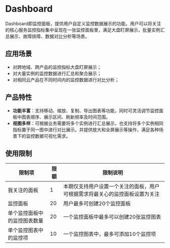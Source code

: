 # Dashboard

Dashboard即监控面板，提供用户自定义监控数据展示的功能。用户可以将关注的核心服务监控指标集中呈现在一张监控面板里，满足大盘盯屏展示，批量实例汇总展示、故障排障、数据对比分析等场景。

## 应用场景

- 对跨地域、跨产品的监控指标大盘盯屏展示；
- 对大量实例的监控数据进行汇总和聚合展示；
- 对相同云产品在不同时间内的监控数据进行对比分析；

## 产品特性

- **功能丰富**：支持移动、缩放、复制、导出图表等功能，同时可灵活调节监控面板中图表顺序、展示区间、刷新频率及时间范围。
- **视图多样**：可根据业务需要将多个实例进行汇总展示，也支持将多个实例相同指标置于同一图中进行对比展示。并提供放大和全屏展示等操作，满足各种场景下的监控数据可视化需求。

## 使用限制

| 限制项                       | 限额 | 限制说明                                                     |
| ---------------------------- | ---- | ------------------------------------------------------------ |
| 我关注的面板                 | 1    | 本期仅支持用户设置一个关注的面板，用户可根据需求将最关心的监控面板设置为关注 |
| 监控面板                     | 20   | 用户最多可创建20个监控面板                                   |
| 单个监控面板中的监控图表数量 | 20   | 一个监控面板中最多可以创建20张监控图表                       |
| 单个监控图表中的监控项       | 10   | 一个监控图表中，最多可添加10个监控项                         |
